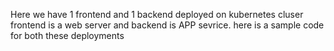 Here we have 1 frontend and 1 backend deployed on kubernetes cluser
frontend is a web server and backend is APP sevrice. 
here is a sample code for both these deployments
